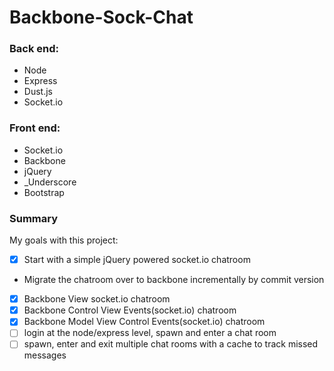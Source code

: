 # Backbone-Sock-Chat

### Back end:
* Node
* Express
* Dust.js
* Socket.io

### Front end:
* Socket.io
* Backbone
* jQuery
* _Underscore
* Bootstrap

### Summary
My goals with this project:
- [x] Start with a simple jQuery powered socket.io chatroom
- Migrate the chatroom over to backbone incrementally by commit version
- [x] Backbone View socket.io chatroom
- [x] Backbone Control View Events(socket.io) chatroom
- [x] Backbone Model View Control Events(socket.io) chatroom
- [ ] login at the node/express level, spawn and enter a chat room
- [ ] spawn, enter and exit multiple chat rooms with a cache to track missed messages